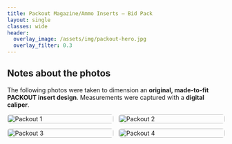 ```yaml
---
title: Packout Magazine/Ammo Inserts — Bid Pack
layout: single
classes: wide
header:
  overlay_image: /assets/img/packout-hero.jpg
  overlay_filter: 0.3
---
```


## Notes about the photos
The following photos were taken to dimension an **original, made-to-fit PACKOUT insert design**. Measurements were captured with a **digital caliper**.

<div class="gallery-2">
  <img src="/assets/img/webp/Image1.webp" alt="Packout 1" loading="lazy">
  <img src="/assets/img/webp/Image2.webp" alt="Packout 2" loading="lazy">
  <img src="/assets/img/webp/Image3.webp" alt="Packout 3" loading="lazy">
  <img src="/assets/img/webp/Image4.webp" alt="Packout 4" loading="lazy">
  <!-- ... -->
</div>

<style>
.gallery-2{display:grid;grid-template-columns:repeat(2,minmax(0,1fr));gap:12px}
.gallery-2 img{width:100%;height:auto;border-radius:6px}
@media (max-width:700px){.gallery-2{grid-template-columns:1fr}}
</style>
